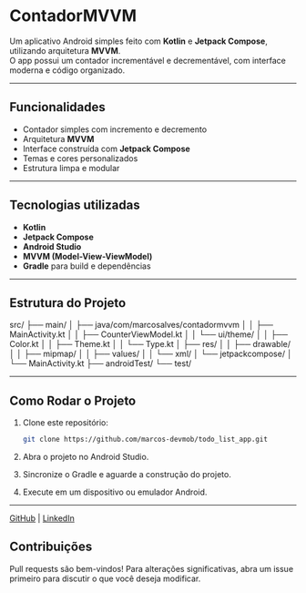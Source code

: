 # ContadorMVVM

Um aplicativo Android simples feito com **Kotlin** e **Jetpack Compose**, utilizando arquitetura **MVVM**.  
O app possui um contador incrementável e decrementável, com interface moderna e código organizado.

---

## Funcionalidades

- Contador simples com incremento e decremento
- Arquitetura **MVVM**
- Interface construída com **Jetpack Compose**
- Temas e cores personalizados
- Estrutura limpa e modular

---

## Tecnologias utilizadas

- **Kotlin**
- **Jetpack Compose**
- **Android Studio**
- **MVVM (Model-View-ViewModel)**
- **Gradle** para build e dependências

---

## Estrutura do Projeto

src/
├── main/
│   ├── java/com/marcosalves/contadormvvm
│   │   ├── MainActivity.kt
│   │   ├── CounterViewModel.kt
│   │   └── ui/theme/
│   │       ├── Color.kt
│   │       ├── Theme.kt
│   │       └── Type.kt
│   ├── res/
│   │   ├── drawable/
│   │   ├── mipmap/
│   │   ├── values/
│   │   └── xml/
│   └── jetpackcompose/
│       └── MainActivity.kt
├── androidTest/
└── test/

---

## Como Rodar o Projeto


1. Clone este repositório:
   ```bash
   git clone https://github.com/marcos-devmob/todo_list_app.git
   ```
2. Abra o projeto no Android Studio.
  
3. Sincronize o Gradle e aguarde a construção do projeto.
  
4. Execute em um dispositivo ou emulador Android.

---

[GitHub](https://github.com/marcos-devmob) | [LinkedIn](https://www.linkedin.com/in/marcosaurelioalves/)    


## Contribuições

Pull requests são bem-vindos!
Para alterações significativas, abra um issue primeiro para discutir o que você deseja modificar.
